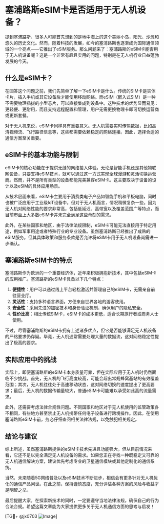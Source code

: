 # 塞浦路斯eSIM卡是否适用于无人机设备？

提到塞浦路斯，很多人可能首先想到的是地中海上的这个美丽小岛，阳光、沙滩和悠久的历史文化。然而，随着科技的发展，如今的塞浦路斯也逐渐成为国际通信领域的一个亮点——它推出了eSIM服务。那么问题来了：塞浦路斯的eSIM卡能否用于无人机设备呢？这是一个非常有趣且实用的问题，特别是在无人机行业日益蓬勃发展的今天。

## 什么是eSIM卡？

在回答这个问题之前，我们先简单了解一下eSIM卡是什么。传统的SIM卡是实体卡片，插入手机或其它设备后才能使用移动网络。而eSIM（嵌入式SIM）是一种不需要物理插拔的小型芯片，可以直接集成到设备中。这种技术的优势显而易见：更轻便、更耐用，而且支持远程配置和管理，用户无需更换物理卡即可切换运营商或更新套餐。

对于无人机来说，eSIM卡同样具有重要意义。无人机需要实时传输数据，比如高清视频流、飞行路径信息等，这些都需要依赖稳定的网络连接。因此，选择合适的通信方案至关重要。

## eSIM卡的基本功能与限制

eSIM卡的核心功能在于提供无缝的网络接入体验。无论是智能手机还是其他物联网设备，只要支持eSIM技术，就可以通过这一方式实现全球漫游和灵活切换运营商。然而，并不是所有类型的设备都能完美兼容eSIM卡。这主要取决于设备的设计以及eSIM的具体应用场景。

从技术层面来看，eSIM卡主要用于消费类电子产品如智能手机和平板电脑，同时也被广泛应用于工业级IoT设备中。但对于无人机而言，情况稍微复杂一些。因为无人机对网络性能的要求非常高，包括低延迟、高带宽以及覆盖范围广等特点，而目前市面上大多数eSIM卡并未完全满足这些苛刻的需求。

此外，在某些国家和地区，由于法律法规限制，eSIM卡可能无法直接用于特定用途，例如军事用途或者特殊行业的专业设备。虽然塞浦路斯已经推出了成熟的eSIM服务，但其具体政策和服务条款是否允许将eSIM卡用于无人机设备尚需进一步确认。

## 塞浦路斯eSIM卡的特点

塞浦路斯作为欧洲的一个重要经济体，近年来积极拥抱新技术，其中包括eSIM卡的应用推广。塞浦路斯的eSIM卡具备以下几个特点：

1. **便捷性**：用户可以通过线上平台轻松激活并管理自己的eSIM卡，无需亲自前往营业厅。
2. **灵活性**：支持多种语言界面，方便来自世界各地的游客使用。
3. **安全性**：采用先进的加密技术和身份验证机制，确保用户的隐私安全。
4. **性价比高**：相比传统SIM卡，eSIM卡的成本更低，适合长期旅行者或商务人士使用。

不过，尽管塞浦路斯的eSIM卡拥有上述诸多优点，但它是否能够满足无人机设备的严格要求仍存疑。毕竟，无人机通常需要处理大量的数据流，这对网络稳定性提出了极高的要求。

## 实际应用中的挑战

实际上，即便塞浦路斯的eSIM卡本身质量可靠，但在实际应用于无人机时仍然面临不少挑战。首先，无人机的飞行高度较高，可能会超出常规蜂窝基站的有效覆盖范围；其次，无人机往往处于高速移动状态，这对网络切换的速度提出了更高要求；最后，无人机的数据传输量较大，普通eSIM卡可能难以承受如此高的流量需求。

此外，还需要考虑法律合规性问题。不同国家和地区对于无人机使用的监管政策各不相同，有些地方甚至禁止无人机携带任何电子设备进行跨境操作。因此，在使用塞浦路斯eSIM卡前，务必仔细查阅相关法律法规，以免触犯相关规定。

## 结论与建议

综上所述，虽然塞浦路斯提供的eSIM卡技术先进且功能强大，但从目前情况来看，它还不足以完全满足无人机设备的需求。如果您正在寻找一种既稳定又可靠的无人机通信解决方案，建议优先考虑专业的卫星通信模块或其他定制化的通信系统。

当然，未来随着5G网络普及以及eSIM技术不断进步，相信会有更多针对无人机优化的通信产品问世。在此之前，保持谨慎态度，充分评估各种方案的风险与收益才是明智之举。

最后提醒大家，在探索新技术的同时，一定要遵守当地法律法规，确保自己的行为合法合规。希望这篇文章能为大家提供更多关于无人机通信方面的思考与启发！

[TG💪+ @jx0703 ![Image](https://github.com/user-attachments/assets/dbca1d08-cadb-493c-b0ec-ad6f7a83f270)]